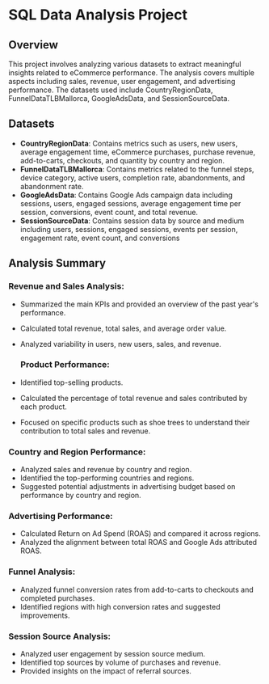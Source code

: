 # SQL Data Analysis Project

## Overview
This project involves analyzing various datasets to extract meaningful insights related to eCommerce performance. The analysis covers multiple aspects including sales, revenue, user engagement, and advertising performance. The datasets used include CountryRegionData, FunnelDataTLBMallorca, GoogleAdsData, and SessionSourceData.

## Datasets

* **CountryRegionData**: Contains metrics such as users, new users, average engagement time, eCommerce purchases, purchase revenue, add-to-carts, checkouts, and quantity by country and region.
* **FunnelDataTLBMallorca**: Contains metrics related to the funnel steps, device category, active users, completion rate, abandonments, and abandonment rate.
* **GoogleAdsData**: Contains Google Ads campaign data including sessions, users, engaged sessions, average engagement time per session, conversions, event count, and total revenue.
* **SessionSourceData**: Contains session data by source and medium including users, sessions, engaged sessions, events per session, engagement rate, event count, and conversions

## Analysis Summary

### Revenue and Sales Analysis:
* Summarized the main KPIs and provided an overview of the past year's performance.
* Calculated total revenue, total sales, and average order value.
* Analyzed variability in users, new users, sales, and revenue.

  ### Product Performance:

* Identified top-selling products.
* Calculated the percentage of total revenue and sales contributed by each product.
* Focused on specific products such as shoe trees to understand their contribution to total sales and revenue.


### Country and Region Performance:

* Analyzed sales and revenue by country and region.
* Identified the top-performing countries and regions.
* Suggested potential adjustments in advertising budget based on performance by country and region.


### Advertising Performance:

* Calculated Return on Ad Spend (ROAS) and compared it across regions.
* Analyzed the alignment between total ROAS and Google Ads attributed ROAS.

  
### Funnel Analysis:

* Analyzed funnel conversion rates from add-to-carts to checkouts and completed purchases.
* Identified regions with high conversion rates and suggested improvements.

  
### Session Source Analysis:

* Analyzed user engagement by session source medium.
* Identified top sources by volume of purchases and revenue.
* Provided insights on the impact of referral sources.


